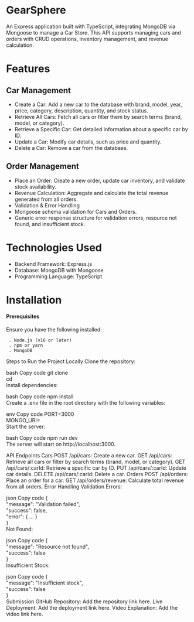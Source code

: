 # GearSphere
An Express application built with TypeScript, integrating MongoDB via Mongoose to manage a Car Store. This API supports managing cars and orders with CRUD operations, inventory management, and revenue calculation.

# Features
## Car Management
 - Create a Car: Add a new car to the database with brand, model, year, price, category, description, quantity, and stock status.
 - Retrieve All Cars: Fetch all cars or filter them by search terms (brand, model, or category).
 - Retrieve a Specific Car: Get detailed information about a specific car by ID.
 - Update a Car: Modify car details, such as price and quantity.
 - Delete a Car: Remove a car from the database.
## Order Management
 - Place an Order: Create a new order, update car inventory, and validate stock availability.
 - Revenue Calculation: Aggregate and calculate the total revenue generated from all orders.
 - Validation & Error Handling
- Mongoose schema validation for Cars and Orders.
- Generic error response structure for validation errors, resource not found, and insufficient stock.
# Technologies Used
- Backend Framework: Express.js
- Database: MongoDB with Mongoose
- Programming Language: TypeScript

# Installation
#### Prerequisites
Ensure you have the following installed:
````
 . Node.js (v16 or later)
 . npm or yarn
 . MongoDB
````
Steps to Run the Project Locally
Clone the repository:

bash
Copy code
git clone <repository-url>  
cd <repository-folder>  
Install dependencies:

bash
Copy code
npm install  
Create a .env file in the root directory with the following variables:

env
Copy code
PORT=3000  
MONGO_URI=<your-mongodb-connection-string>  
Start the server:

bash
Copy code
npm run dev  
The server will start on http://localhost:3000.

API Endpoints
Cars
POST /api/cars: Create a new car.
GET /api/cars: Retrieve all cars or filter by search terms (brand, model, or category).
GET /api/cars/:carId: Retrieve a specific car by ID.
PUT /api/cars/:carId: Update car details.
DELETE /api/cars/:carId: Delete a car.
Orders
POST /api/orders: Place an order for a car.
GET /api/orders/revenue: Calculate total revenue from all orders.
Error Handling
Validation Errors:

json
Copy code
{  
  "message": "Validation failed",  
  "success": false,  
  "error": { ... }  
}  
Not Found:

json
Copy code
{  
  "message": "Resource not found",  
  "success": false  
}  
Insufficient Stock:

json
Copy code
{  
  "message": "Insufficient stock",  
  "success": false  
}  
Submission
GitHub Repository: Add the repository link here.
Live Deployment: Add the deployment link here.
Video Explanation: Add the video link here.

